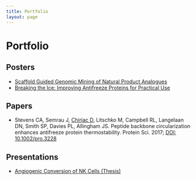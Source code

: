 ```yaml
---
title: Portfolio
layout: page
---
```

<h1>Portfolio</h1>

<h2>Posters</h2>

<ul>
	<li><a href="https://www.dropbox.com/s/fp93qayt1j10dl6/QOMSBOC%20Poster.pdf?dl=0">Scaffold Guided Genomic Mining of Natural Product Analogues</a></li>
	<li><a href="https://www.dropbox.com/s/m9qfmls9l0zulsd/Queens_Canada.pdf?dl=0">Breaking the Ice: Improving Antifreeze Proteins for Practical Use</a></li>
</ul>

<h2>Papers</h2>

<ul class="skill-list">
	<li>Stevens CA, Semrau J, <u>Chiriac D</u>, Litschko M, Campbell RL, Langelaan DN, Smith SP, Davies PL, Allingham JS.
	Peptide backbone circularization enhances antifreeze protein thermostability. Protein Sci. 2017;
	<a href="http://onlinelibrary.wiley.com/doi/10.1002/pro.3228/abstract">DOI: 10.1002/pro.3228</a></li>
</ul>

<h2>Presentations</h2>

<ul>
	<li><a href="https://www.dropbox.com/s/0q0rsav5k8t6urz/PHYG%20499%20EOY%20Presentation.pdf?dl=0">Angiogenic Conversion of NK Cells (Thesis)</a></li>
</ul>

